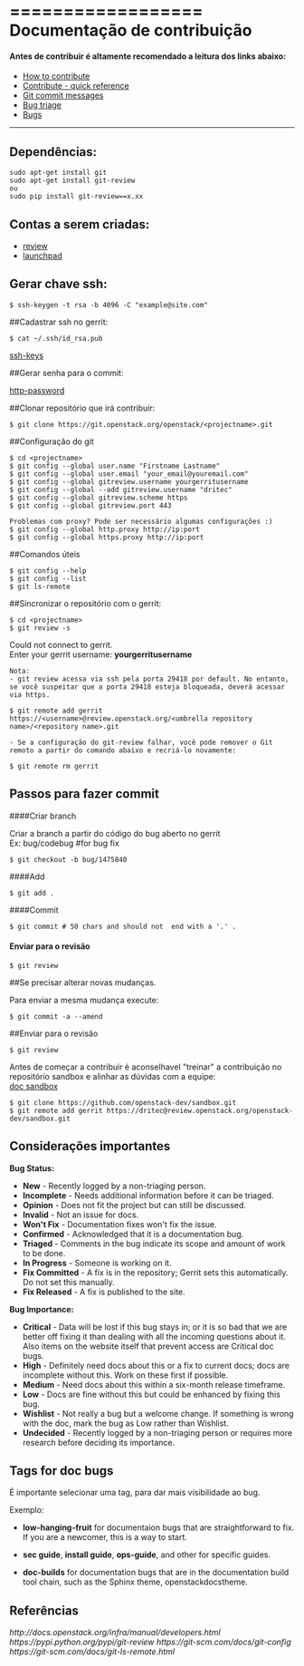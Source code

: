 ==================
Documentação de contribuição
==================

#### Antes de contribuir é altamente recomendado a leitura dos links abaixo:

* [How to contribute](https://wiki.openstack.org/wiki/How_To_Contribute)
* [Contribute - quick reference](http://docs.openstack.org/infra/manual/developers.html)
* [Git commit messages](https://wiki.openstack.org/wiki/GitCommitMessages)
* [Bug triage](https://wiki.openstack.org/wiki/BugTriage)
* [Bugs](https://wiki.openstack.org/wiki/Bugs)

---
## Dependências:

```
sudo apt-get install git  
sudo apt-get install git-review  
ou  
sudo pip install git-review==x.xx
```

## Contas a serem criadas:
* [review](https://review.openstack.org/)  
* [launchpad](https://launchpad.net/)



## Gerar chave ssh:
```
$ ssh-keygen -t rsa -b 4096 -C "example@site.com"
```
##Cadastrar ssh no gerrit:
```
$ cat ~/.ssh/id_rsa.pub
```
[ssh-keys](https://review.openstack.org/#/settings/ssh-keys)

##Gerar senha para o commit:

[http-password](https://review.openstack.org/#/settings/http-password)


##Clonar repositório que irá contribuir:
```
$ git clone https://git.openstack.org/openstack/<projectname>.git
```

##Configuração do git
```
$ cd <projectname>
$ git config --global user.name "Firstname Lastname"  
$ git config --global user.email "your_email@youremail.com"  
$ git config --global gitreview.username yourgerritusername  
$ git config --global --add gitreview.username "dritec"  
$ git config --global gitreview.scheme https  
$ git config --global gitreview.port 443  
```

```
Problemas com proxy? Pode ser necessário algumas configurações :)  
$ git config --global http.proxy http://ip:port  
$ git config --global https.proxy http://ip:port  
```

##Comandos úteis
```
$ git config --help  
$ git config --list  
$ git ls-remote  
```

##Sincronizar o repositório com o gerrit:
```
$ cd <projectname>
$ git review -s
```

Could not connect to gerrit.  
Enter your gerrit username: <b>yourgerritusername</b>

```
Nota:
- git review acessa via ssh pela porta 29418 por default. No entanto, se você suspeitar que a porta 29418 esteja bloqueada, deverá acessar via https.  

$ git remote add gerrit https://<username>@review.openstack.org/<umbrella repository name>/<repository name>.git  

- Se a configuração do git-review falhar, você pode remover o Git remoto a partir do comando abaixo e recriá-lo novamente:  

$ git remote rm gerrit
```

## Passos para fazer commit

####Criar branch

Criar a branch a partir do código do bug aberto no gerrit  
Ex: bug/codebug  #for bug fix  
```
$ git checkout -b bug/1475840  
```
####Add  
```
$ git add . 
```
####Commit
```
$ git commit # 50 chars and should not  end with a '.' .
```
#### Enviar para o revisão
```
$ git review
```

##Se precisar alterar novas mudanças. 

Para enviar a mesma mudança execute:
```
$ git commit -a --amend
```
##Enviar para o revisão
```
$ git review
```


Antes de começar a contribuir é aconselhavel "treinar" a contribuição no repositório sandbox e alinhar as dúvidas com a equipe:  
[doc sandbox](http://docs.openstack.org/infra/manual/sandbox.html)  

```
$ git clone https://github.com/openstack-dev/sandbox.git
$ git remote add gerrit https://dritec@review.openstack.org/openstack-dev/sandbox.git
```

## Considerações importantes

**Bug Status:**

* **New** - Recently logged by a non-triaging person.
* **Incomplete** - Needs additional information before it can be triaged.
* **Opinion** - Does not fit the project but can still be discussed.
* **Invalid** - Not an issue for docs.
* **Won't Fix** - Documentation fixes won't fix the issue.
* **Confirmed** - Acknowledged that it is a documentation bug.
* **Triaged** - Comments in the bug indicate its scope and amount of work to
  be done.
* **In Progress** - Someone is working on it.
* **Fix Committed** - A fix is in the repository; Gerrit sets this
  automatically. Do not set this manually.
* **Fix Released** - A fix is published to the site.

**Bug Importance:**

* **Critical** - Data will be lost if this bug stays in; or it is so bad that
  we are better off fixing it than dealing with all the incoming questions
  about it. Also items on the website itself that prevent access are Critical
  doc bugs.
* **High** - Definitely need docs about this or a fix to current docs; docs are
  incomplete without this. Work on these first if possible.
* **Medium** - Need docs about this within a six-month release timeframe.
* **Low** - Docs are fine without this but could be enhanced by fixing this
  bug.
* **Wishlist** - Not really a bug but a welcome change. If something is wrong
  with the doc, mark the bug as Low rather than Wishlist.
* **Undecided** - Recently logged by a non-triaging person or requires more
  research before deciding its importance.


Tags for doc bugs
-----------------
É importante selecionar uma tag, para dar mais visibilidade ao bug.

Exemplo:  

* **low-hanging-fruit** for documentaion bugs that are straightforward to fix.
  If you are a newcomer, this is a way to start.

* **sec guide**, **install guide**, **ops-guide**, and other for specific
  guides.

* **doc-builds** for documentation bugs that are in the documentation build
  tool chain, such as the Sphinx theme, openstackdocstheme.


## Referências 
<i>
http://docs.openstack.org/infra/manual/developers.html   
https://pypi.python.org/pypi/git-review  
https://git-scm.com/docs/git-config  
https://git-scm.com/docs/git-ls-remote.html  
</i>
